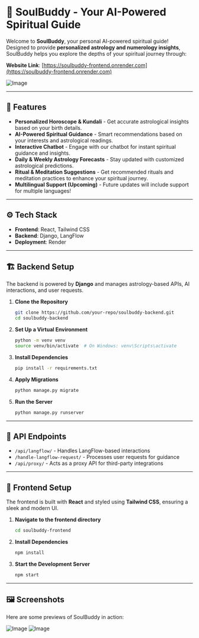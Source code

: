 # 🌟 SoulBuddy - Your AI-Powered Spiritual Guide


Welcome to **SoulBuddy**, your personal AI-powered spiritual guide! Designed to provide **personalized astrology and numerology insights**, SoulBuddy helps you explore the depths of your spiritual journey through: 

**Website Link**: [https://soulbuddy-frontend.onrender.com](https://soulbuddy-frontend.onrender.com)

![Image](https://github.com/user-attachments/assets/65cfd1db-5884-4a4a-8a40-b07965db6a81)


---

##  🚀 Features
- **Personalized Horoscope & Kundali** - Get accurate astrological insights based on your birth details.  
- **AI-Powered Spiritual Guidance** - Smart recommendations based on your interests and astrological readings.  
- **Interactive Chatbot** - Engage with our chatbot for instant spiritual guidance and insights.  
- **Daily & Weekly Astrology Forecasts** - Stay updated with customized astrological predictions.  
- **Ritual & Meditation Suggestions** - Get recommended rituals and meditation practices to enhance your spiritual journey.  
- **Multilingual Support (Upcoming)** - Future updates will include support for multiple languages!  


---

## ⚙️ Tech Stack
- **Frontend**: React, Tailwind CSS
- **Backend**: Django, LangFlow
- **Deployment**: Render 

---

## 🏗️ Backend Setup
The backend is powered by **Django** and manages astrology-based APIs, AI interactions, and user requests.

1. **Clone the Repository** 
   ```sh
   git clone https://github.com/your-repo/soulbuddy-backend.git
   cd soulbuddy-backend
   ```

2. **Set Up a Virtual Environment** 
   ```sh
   python -m venv venv
   source venv/bin/activate  # On Windows: venv\Scripts\activate
   ```

3. **Install Dependencies** 
   ```sh
   pip install -r requirements.txt
   ```

4. **Apply Migrations** 
   ```sh
   python manage.py migrate
   ```

5. **Run the Server** 
   ```sh
   python manage.py runserver
   ```
---

## 🔗 API Endpoints

- `/api/langflow/` - Handles LangFlow-based interactions
- `/handle-langflow-request/` - Processes user requests for guidance
- `/api/proxy/` - Acts as a proxy API for third-party integrations

---

## 🎨 Frontend Setup
The frontend is built with **React** and styled using **Tailwind CSS**, ensuring a sleek and modern UI. 

1. **Navigate to the frontend directory**
   ```sh
   cd soulbuddy-frontend
   ```

2. **Install Dependencies** 
   ```sh
   npm install
   ```

3. **Start the Development Server** 
   ```sh
   npm start
   ```
--- 
## 🖼️ Screenshots
Here are some previews of SoulBuddy in action:


![Image](https://github.com/user-attachments/assets/670749a5-a8d5-4e8e-ae9d-6a46e46b09f4)
![Image](https://github.com/user-attachments/assets/1a56920d-4989-4930-801c-410ee17c6b21)


